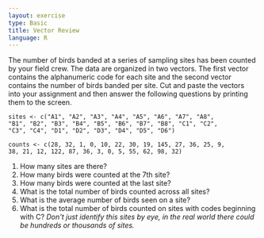 ```yaml
---
layout: exercise
type: Basic
title: Vector Review
language: R
---
```


The number of birds banded at a series of sampling sites has been counted by
your field crew. The data are organized in two vectors. The first vector contains the alphanumeric code for each site and the second vector contains the number
of birds banded per site. Cut and paste the vectors into your assignment and then answer the following questions by printing them to the screen.

```
sites <- c("A1", "A2", "A3", "A4", "A5", "A6", "A7", "A8", 
"B1", "B2", "B3", "B4", "B5", "B6", "B7", "B8", "C1", "C2", 
"C3", "C4", "D1", "D2", "D3", "D4", "D5", "D6")

counts <- c(28, 32, 1, 0, 10, 22, 30, 19, 145, 27, 36, 25, 9, 
38, 21, 12, 122, 87, 36, 3, 0, 5, 55, 62, 98, 32)
```

1.  How many sites are there?
2.  How many birds were counted at the 7th site?
3.  How many birds were counted at the last site?
4.  What is the total number of birds counted across all sites?
5.  What is the average number of birds seen on a site?
6.  What is the total number of birds counted on sites with codes
    beginning with C? *Don't just identify this sites by eye, in the
    real world there could be hundreds or thousands of sites.*
